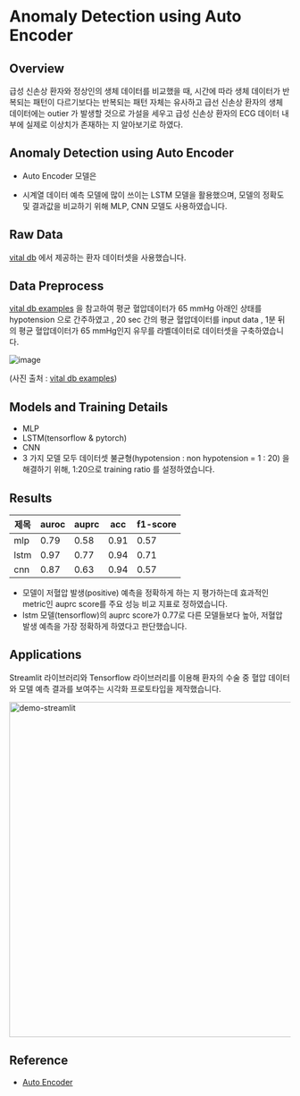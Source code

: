 # Anomaly Detection using Auto Encoder


## Overview
급성 신손상 환자와 정상인의 생체 데이터를 비교했을 때, 시간에 따라 생체 데이터가 반복되는 패턴이 다르기보다는
반복되는 패턴 자체는 유사하고 급선 신손상 환자의 생체 데이터에는 outier 가 발생할 것으로 가설을 세우고
급성 신손상 환자의 ECG 데이터 내부에 실제로 이상치가 존재하는 지 알아보기로 하였다.

## Anomaly Detection using Auto Encoder
- Auto Encoder 모델은 

- 시계열 데이터 예측 모델에 많이 쓰이는 LSTM 모델을 활용했으며, 모델의 정확도 및 결과값을 비교하기 위해 MLP, CNN 모델도 사용하였습니다. 


## Raw Data
[vital db](https://vitaldb.net/) 에서 제공하는 환자 데이터셋을 사용했습니다.


## Data Preprocess

[vital db examples](https://github.com/vitaldb/examples/blob/master/hypotension_mbp.ipynb) 을 참고하여
평균 혈압데이터가 65 mmHg 아래인 상태를 hypotension 으로 간주하였고 , 
20 sec 간의 평균 혈압데이터를 input data , 1분 뒤의 평균 혈압데이터가 65 mmHg인지 유무를 라벨데이터로 데이터셋을 구축하였습니다.

![image](https://user-images.githubusercontent.com/79091824/193498449-f12b8e5e-471e-48dc-b511-45b557e13e68.png)

(사진 출처 : [vital db examples](https://github.com/vitaldb/examples/blob/master/hypotension_mbp.ipynb))

## Models and Training Details

- MLP
- LSTM(tensorflow & pytorch) 
- CNN
- 3 가지 모델 모두 데이터셋 불균형(hypotension : non hypotension =  1 : 20) 을 해결하기 위해, 1:20으로 training ratio 를 설정하였습니다.


## Results

|제목|auroc|auprc|acc|f1-score|
|------|---|---|---|---|
|mlp|0.79|0.58|0.91|0.57|
|lstm|0.97|0.77|0.94|0.71|
|cnn|0.87|0.63|0.94|0.57|

- 모델이 저혈압 발생(positive) 예측을 정확하게 하는 지 평가하는데 효과적인 metric인 auprc score를 주요 성능 비교 지표로 정하였습니다. 
- lstm 모델(tensorflow)의 auprc score가 0.77로 다른 모델들보다 높아, 저혈압 발생 예측을 가장 정확하게 하였다고 판단했습니다.


## Applications

Streamlit 라이브러리와 Tensorflow 라이브러리를 이용해 환자의 수술 중 혈압 데이터와 모델 예측 결과를 보여주는 시각화 프로토타입을 제작했습니다. <br>

<img width="600" alt="demo-streamlit" src="https://user-images.githubusercontent.com/79091824/193453626-f0949fe0-faae-4329-b975-7284336d9126.gif">

## Reference 
* [Auto Encoder](https://github.com/vitaldb/examples/blob/master/hypotension_mbp.ipynb)


